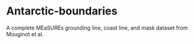 # Antarctic-boundaries
  A complete MEaSUREs grounding line, coast line, and mask dataset from Mouginot et al. 
